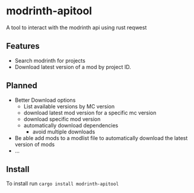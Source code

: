 # modrinth-apitool
A tool to interact with the modrinth api using rust reqwest
## Features
- Search modrinth for projects
- Download latest version of a mod by project ID.
## Planned
- Better Download options
    - List available versions by MC version
    - download latest mod version for a specific mc version
    - download specific mod version
    - automatically download dependencies
        - avoid multiple downloads
- Be able add mods to a modlist file to automatically download the latest version of mods
- ...
## Install
To install run `cargo install modrinth-apitool`
